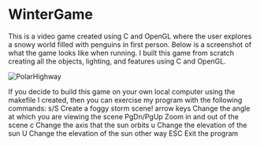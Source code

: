 # WinterGame
This is a video game created using C and OpenGL where the user explores a snowy world filled with penguins in first person.  Below is a screenshot of what the game looks like when running.  I built this game from scratch creating all the objects, lighting, and features using C and OpenGL.  

![PolarHighway](https://user-images.githubusercontent.com/77595308/161696077-2f3046f6-7b3c-4dbe-9b33-878851611be2.PNG)

If you decide to build this game on your own local computer using the makefile I created, then you can exercise my program with the following commands:
s/S               Create a foggy storm scene!
arrow keys        Change the angle at which you are viewing the scene
PgDn/PgUp         Zoom in and out of the scene
c                 Change the axis that the sun orbits
u                 Change the elevation of the sun
U                 Change the elevation of the sun other way
ESC               Exit the program

